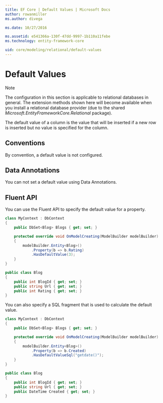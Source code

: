 ```yaml
---
title: EF Core | Default Values | Microsoft Docs
author: rowanmiller
ms.author: divega

ms.date: 10/27/2016

ms.assetid: e541366a-130f-47dd-9997-1b110a11febe
ms.technology: entity-framework-core

uid: core/modeling/relational/default-values
---
```

# Default Values

> [!NOTE]
> The configuration in this section is applicable to relational databases in general. The extension methods shown here will become available when you install a relational database provider (due to the shared *Microsoft.EntityFrameworkCore.Relational* package).

The default value of a column is the value that will be inserted if a new row is inserted but no value is specified for the column.

## Conventions

By convention, a default value is not configured.

## Data Annotations

You can not set a default value using Data Annotations.

## Fluent API

You can use the Fluent API to specify the default value for a property.

<!-- [!code-csharp[Main](samples/core/relational/Modeling/FluentAPI/Samples/Relational/DefaultValue.cs?highlight=9)] -->
``` csharp
class MyContext : DbContext
{
    public DbSet<Blog> Blogs { get; set; }

    protected override void OnModelCreating(ModelBuilder modelBuilder)
    {
        modelBuilder.Entity<Blog>()
            .Property(b => b.Rating)
            .HasDefaultValue(3);
    }
}

public class Blog
{
    public int BlogId { get; set; }
    public string Url { get; set; }
    public int Rating { get; set; }
}
```

You can also specify a SQL fragment that is used to calculate the default value.

<!-- [!code-csharp[Main](samples/core/relational/Modeling/FluentAPI/Samples/Relational/DefaultValueSql.cs?highlight=9)] -->
``` csharp
class MyContext : DbContext
{
    public DbSet<Blog> Blogs { get; set; }

    protected override void OnModelCreating(ModelBuilder modelBuilder)
    {
        modelBuilder.Entity<Blog>()
            .Property(b => b.Created)
            .HasDefaultValueSql("getdate()");
    }
}

public class Blog
{
    public int BlogId { get; set; }
    public string Url { get; set; }
    public DateTime Created { get; set; }
}
```

